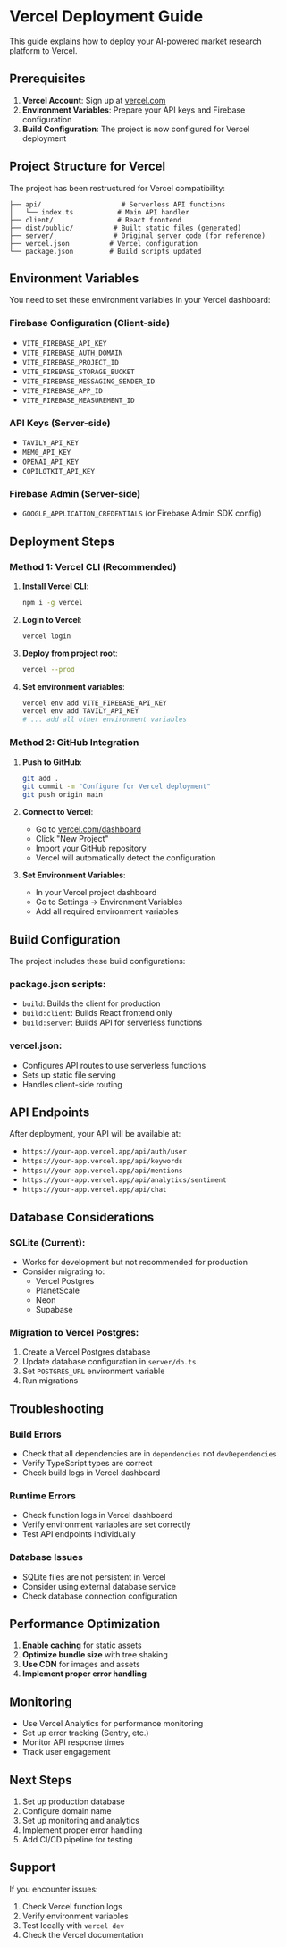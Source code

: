 # Vercel Deployment Guide

This guide explains how to deploy your AI-powered market research platform to Vercel.

## Prerequisites

1. **Vercel Account**: Sign up at [vercel.com](https://vercel.com)
2. **Environment Variables**: Prepare your API keys and Firebase configuration
3. **Build Configuration**: The project is now configured for Vercel deployment

## Project Structure for Vercel

The project has been restructured for Vercel compatibility:

```
├── api/                    # Serverless API functions
│   └── index.ts           # Main API handler
├── client/                # React frontend
├── dist/public/          # Built static files (generated)
├── server/               # Original server code (for reference)
├── vercel.json          # Vercel configuration
└── package.json         # Build scripts updated
```

## Environment Variables

You need to set these environment variables in your Vercel dashboard:

### Firebase Configuration (Client-side)
- `VITE_FIREBASE_API_KEY`
- `VITE_FIREBASE_AUTH_DOMAIN`
- `VITE_FIREBASE_PROJECT_ID`
- `VITE_FIREBASE_STORAGE_BUCKET`
- `VITE_FIREBASE_MESSAGING_SENDER_ID`
- `VITE_FIREBASE_APP_ID`
- `VITE_FIREBASE_MEASUREMENT_ID`

### API Keys (Server-side)
- `TAVILY_API_KEY`
- `MEM0_API_KEY`
- `OPENAI_API_KEY`
- `COPILOTKIT_API_KEY`

### Firebase Admin (Server-side)
- `GOOGLE_APPLICATION_CREDENTIALS` (or Firebase Admin SDK config)

## Deployment Steps

### Method 1: Vercel CLI (Recommended)

1. **Install Vercel CLI**:
   ```bash
   npm i -g vercel
   ```

2. **Login to Vercel**:
   ```bash
   vercel login
   ```

3. **Deploy from project root**:
   ```bash
   vercel --prod
   ```

4. **Set environment variables**:
   ```bash
   vercel env add VITE_FIREBASE_API_KEY
   vercel env add TAVILY_API_KEY
   # ... add all other environment variables
   ```

### Method 2: GitHub Integration

1. **Push to GitHub**:
   ```bash
   git add .
   git commit -m "Configure for Vercel deployment"
   git push origin main
   ```

2. **Connect to Vercel**:
   - Go to [vercel.com/dashboard](https://vercel.com/dashboard)
   - Click "New Project"
   - Import your GitHub repository
   - Vercel will automatically detect the configuration

3. **Set Environment Variables**:
   - In your Vercel project dashboard
   - Go to Settings → Environment Variables
   - Add all required environment variables

## Build Configuration

The project includes these build configurations:

### package.json scripts:
- `build`: Builds the client for production
- `build:client`: Builds React frontend only
- `build:server`: Builds API for serverless functions

### vercel.json:
- Configures API routes to use serverless functions
- Sets up static file serving
- Handles client-side routing

## API Endpoints

After deployment, your API will be available at:
- `https://your-app.vercel.app/api/auth/user`
- `https://your-app.vercel.app/api/keywords`
- `https://your-app.vercel.app/api/mentions`
- `https://your-app.vercel.app/api/analytics/sentiment`
- `https://your-app.vercel.app/api/chat`

## Database Considerations

### SQLite (Current):
- Works for development but not recommended for production
- Consider migrating to:
  - Vercel Postgres
  - PlanetScale
  - Neon
  - Supabase

### Migration to Vercel Postgres:
1. Create a Vercel Postgres database
2. Update database configuration in `server/db.ts`
3. Set `POSTGRES_URL` environment variable
4. Run migrations

## Troubleshooting

### Build Errors
- Check that all dependencies are in `dependencies` not `devDependencies`
- Verify TypeScript types are correct
- Check build logs in Vercel dashboard

### Runtime Errors
- Check function logs in Vercel dashboard
- Verify environment variables are set correctly
- Test API endpoints individually

### Database Issues
- SQLite files are not persistent in Vercel
- Consider using external database service
- Check database connection configuration

## Performance Optimization

1. **Enable caching** for static assets
2. **Optimize bundle size** with tree shaking
3. **Use CDN** for images and assets
4. **Implement proper error handling**

## Monitoring

- Use Vercel Analytics for performance monitoring
- Set up error tracking (Sentry, etc.)
- Monitor API response times
- Track user engagement

## Next Steps

1. Set up production database
2. Configure domain name
3. Set up monitoring and analytics
4. Implement proper error handling
5. Add CI/CD pipeline for testing

## Support

If you encounter issues:
1. Check Vercel function logs
2. Verify environment variables
3. Test locally with `vercel dev`
4. Check the Vercel documentation
